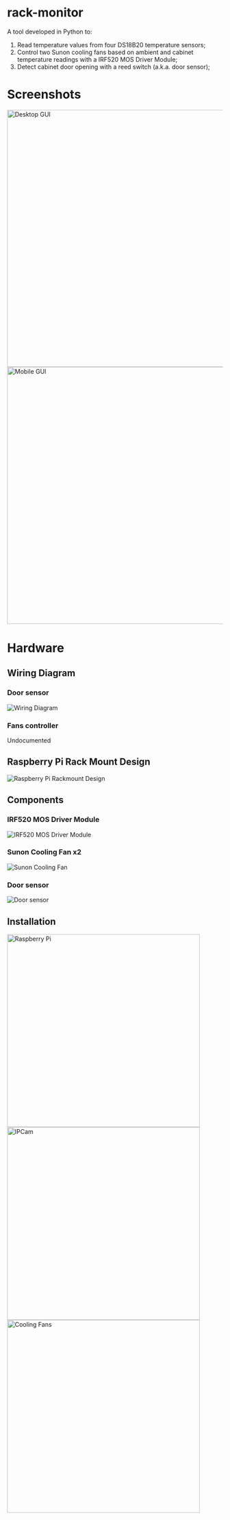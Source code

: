 # rack-monitor

A tool developed in Python to:

1. Read temperature values from four DS18B20 temperature sensors;
1. Control two Sunon cooling fans based on ambient and cabinet temperature readings with a IRF520 MOS Driver Module;
1. Detect cabinet door opening with a reed switch (a.k.a. door sensor);

# Screenshots

<p float="left">
    <img src="./images/desktop.png" height="600" alt="Desktop GUI" />    
    <img src="./images/smartphone.png" height="600" alt="Mobile GUI" />
</p>

# Hardware

## Wiring Diagram
### Door sensor
<img src="./images/wiring-diagram.png" alt="Wiring Diagram" />

### Fans controller
Undocumented

## Raspberry Pi Rack Mount Design

<img src="./images/rackmount-design.png" alt="Raspberry Pi Rackmount Design" />

## Components
### IRF520 MOS Driver Module
<img src="./images/mos-driver-module.jpeg" alt="IRF520 MOS Driver Module" />

### Sunon Cooling Fan x2
<img src="./images/sunon-cooling-fan.jpg" alt="Sunon Cooling Fan" />

### Door sensor
<img src="./images/door-sensor.jpg" alt="Door sensor" />

## Installation

<p float="left">
    <img src="./images/raspberry-pi.jpg" height="450" alt="Raspberry Pi" />    
    <img src="./images/ipcam.jpg" height="450" alt="IPCam" />
    <img src="./images/cooling-fans.jpg" height="450" alt="Cooling Fans" />
</p>



